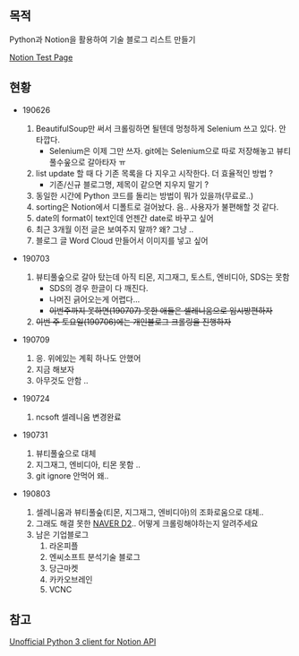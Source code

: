 ## 목적
Python과 Notion을 활용하여 기술 블로그 리스트 만들기 

<a href="https://www.notion.so/jaemin/0e0386aa405041b8bb7b1537ffed25f3?v=c7c08f40039e4db0b5ce1c90cefbdf6a" target="_blank">Notion Test Page</a>

## 현황
* 190626
    1. BeautifulSoup만 써서 크롤링하면 될텐데 멍청하게 Selenium 쓰고 있다. 안타깝다.
        * Selenium은 이제 그만 쓰자. git에는 Selenium으로 따로 저장해놓고 뷰티풀수웊으로 갈아타자 ㅠ 
    2. list update 할 때 다 기존 목록을 다 지우고 시작한다. 더 효율적인 방법 ?
        * 기존/신규 블로그명, 제목이 같으면 지우지 말기 ? 
    3. 동일한 시간에 Python 코드를 돌리는 방법이 뭐가 있을까(무료로..)
    4. sorting은 Notion에서 디폴트로 걸어놨다. 음.. 사용자가 불편해할 것 같다.
    5. date의 format이 text인데 언젠간 date로 바꾸고 싶어
    6. 최근 3개월 이전 글은 보여주지 말까? 왜? 그냥 ..
    7. 블로그 글 Word Cloud 만들어서 이미지를 넣고 싶어
    
* 190703
    1. 뷰티풀숲으로 갈아 탔는데 아직 티몬, 지그재그, 토스트, 엔비디아, SDS는 못함
        * SDS의 경우 한글이 다 깨진다.
        * 나머진 긁어오는게 어렵다...
        * ~~이번주까지 못하면(190707) 못한 애들은 셀레니움으로 임시방편하자~~
    2. ~~이번 주 토요일(190706)에는 개인블로그 크롤링을 진행하자~~
    
* 190709
    1. 응. 위에있는 계획 하나도 안했어
    2. 지금 해보자 
    3. 아무것도 안함 ..

* 190724 
    1. ncsoft 셀레니움 변경완료 

* 190731
    1. 뷰티풀숲으로 대체
    2. 지그재그, 엔비디아, 티몬 못함 .. 
    3. git ignore 안먹어 왜..
    
* 190803
    1. 셀레니움과 뷰티풀숲(티몬, 지그재그, 엔비디아)의 조화로움으로 대체..
    2. 그래도 해결 못한  [NAVER D2](https://d2.naver.com/home).. 어떻게 크롤링해야하는지 알려주세요
    3. 남은 기업블로그
        1. 라온피플
        2. 엔씨소프트 분석기술 블로그
        3. 당근마켓
        4. 카카오브레인
        5. VCNC
        
 ## 참고
 [Unofficial Python 3 client for Notion API](https://github.com/jamalex/notion-py)
